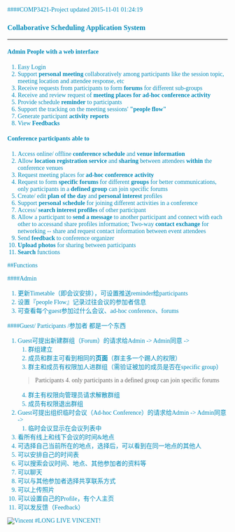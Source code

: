 <font color=#008AB8 face="Calibri">

####COMP3421-Project
updated 2015-11-01 01:24:19
### Collaborative Scheduling Application System
***

#### Admin People with a web interface

1. Easy Login
2. Support **personal meeting** collaboratively among participants like the session topic, meeting location and attendee response, etc
3. Receive requests from participants to form **forums** for different sub-groups
4. Receive and review request of **meeting places for ad-hoc conference activity**
5. Provide schedule **reminder** to participants
6. Support the tracking on the meeting sessions' **"people flow"**
7. Generate participant **activity reports**
8. View **Feedbacks**

#### Conference participants able to 

1. Access online/ offline **conference schedule** and **venue information**
2. Allow **location registration service** and **sharing** between attendees **within** the conference venues
3. Request meeting places for **ad-hoc conference activity**
4. Request to form **specific forums** for different **groups** for better communications, only participants in a **defined group** can join specific forums
5. Create/ edit **plan of the day** and **personal interest** profiles
6. Support **personal schedule** for joining different activities in a conference
6. Access/ **search interest profiles** of other participant
7. Allow a participant to **send a message** to another participant and connect with each other to accessand share profiles information; Two-way **contact exchange** for networking -- share and request contact information between event attendees
8. Send **feedback** to conference organizer
9. **Upload photos** for sharing between participants
10. **Search** functions


##Functions

####Admin
1. 更新Timetable（即会议安排），可设置推送reminder给participants
2. 设置『people Flow』记录过往会议的参加者信息
3. 可查看每个guest参加过什么会议、ad-hoc conference、forums

####Guest/ Participants /参加者 都是一个东西
1. Guest可提出新建群组（Forum）的请求给Admin -> Admin同意 ->    
	1. 群组建立
	2. 成员和群主可看到相同的**页面**（群主多一个踢人的权限）
	3. 群主和成员有权限加人进群组（需验证被加的成员是否在specific group）    
	> Participants 4. only participants in a defined group can join specific forums
	4. 群主有权限向管理员请求解散群组
	5. 成员有权限退出群组
2. Guest可提出组织临时会议（Ad-hoc Conference）的请求给Admin -> Admin同意 ->
	1. 临时会议显示在会议列表中
3. 看所有线上和线下会议的时间&地点
4. 可选择自己当前所在的地点，选择后，可以看到在同一地点的其他人
5. 可以安排自己的时间表
6. 可以搜索会议时间、地点、其他参加者的资料等
7. 可以聊天
8. 可以与其他参加者选择共享联系方式
9. 可以上传照片
10. 可以设置自己的Profile，有个人主页
11. 可以发反馈（Feedback）

![Vincent](http://www.comp.polyu.edu.hk/files/staff-profile-picture-ng-vincent.jpg)
#LONG LIVE VINCENT!
